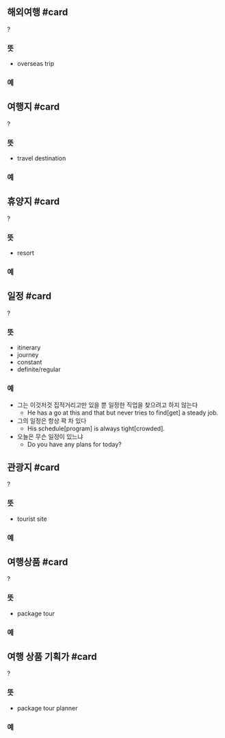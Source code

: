 
## 해외여행 #card
?
### 뜻
- overseas trip
### 예

## 여행지 #card
?
### 뜻
- travel destination
### 예
<!--SR:!2024-09-06,25,272-->

## 휴양지 #card
?
### 뜻
- resort
### 예
<!--SR:!2024-09-06,3,266-->

## 일정 #card
?
### 뜻
- itinerary
- journey
- constant
- definite/regular
### 예
- 그는 이것저것 집적거리고만 있을 뿐 일정한 직업을 찾으려고 하지 않는다
	- He has a go at this and that but never tries to find[get] a steady job.
- 그의 일정은 항상 꽉 차 있다
	- His schedule[program] is always tight[crowded].
- 오늘은 무슨 일정이 있느냐
	- Do you have any plans for today?
<!--SR:!2024-08-13,14,290-->

## 관광지 #card
?
### 뜻
- tourist site
### 예
<!--SR:!2024-09-06,2,227-->

## 여행상품 #card
?
### 뜻
- package tour
### 예
<!--SR:!2024-09-17,9,247-->

## 여행 상품 기획가 #card
?
### 뜻
- package tour planner
### 예
<!--SR:!2024-10-22,48,304-->

